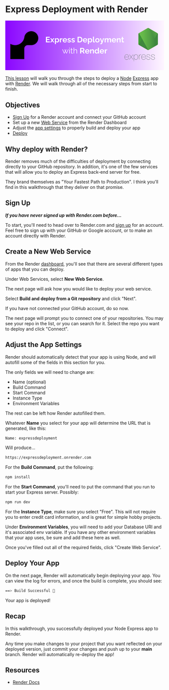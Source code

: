 # Express Deployment with Render

![deploy](./public/images/readme-banner.png)

[This lesson](https://expressdeployment.onrender.com/) will walk you through the steps to deploy a [Node](https://nodejs.org/) [Express](https://expressjs.com/) app with [Render](https://render.com). We will walk through all of the necessary steps from start to finish.

## Objectives

- [Sign Up](#sign-up) for a Render account and connect your GitHub account
- Set up a new [Web Service](#create-a-new-web-service) from the Render Dashboard
- Adjust the [app settings](#adjust-the-app-settings) to properly build and deploy your app
- [Deploy](#deploy-your-app)

## Why deploy with Render?

Render removes much of the difficulties of deployment by connecting directly to your GitHub repository. In addition, it's one of the few services that will allow you to deploy an Express back-end server for free.
        
They brand themselves as "Your Fastest Path to Production". I think you'll find in this walkthrough that they deliver on that promise.

## Sign Up

***If you have never signed up with Render.com before...***

To start, you'll need to head over to Render.com and [sign up](https://dashboard.render.com/register) for an account. Feel free to sign up with your GitHub or Google account, or to make an account directly with Render.

## Create a New Web Service

From the Render [dashboard](https://dashboard.render.com/), you'll see that there are several different types of apps that you can deploy.

Under Web Services, select **New Web Service**.

The next page will ask how you would like to deploy your web service. 

Select **Build and deploy from a Git repository** and click "Next".

If you have not connected your GitHub account, do so now.

The next page will prompt you to connect one of your repositories. You may see your repo in the list, or you can search for it. Select the repo you want to deploy and click "Connect".

## Adjust the App Settings

Render should automatically detect that your app is using Node, and will autofill some of the fields in this section for you.

The only fields we will need to change are:
- Name (optional)
- Build Command
- Start Command
- Instance Type
- Environment Variables

The rest can be left how Render autofilled them.

Whatever **Name** you select for your app will determine the URL that is generated, like this:

```sh
Name: expressdeployment
```

Will produce...

```sh
https://expressdeployment.onrender.com
```

For the **Build Command**, put the following:

```sh
npm install
```

For the **Start Command**, you'll need to put the command that you run to start your Express server. Possibly:

```sh
npm run dev
```

For the **Instance Type**, make sure you select "Free". This will not require you to enter credit card information, and is great for simple hobby projects.

Under **Environment Variables**, you will need to add your Database URI and it's associated env variable. If you have any other environment variables that your app uses, be sure and add these here as well.

Once you've filled out all of the required fields, click "Create Web Service".

## Deploy Your App

On the next page, Render will automatically begin deploying your app. You can view the log for errors, and once the build is complete, you should see:

```sh
==> Build Successful 🎉
```

Your app is deployed!

## Recap

In this walkthrough, you successfully deployed your Node Express app to Render.

Any time you make changes to your project that you want reflected on your deployed version, just commit your changes and push up to your **main** branch. Render will automatically re-deploy the app!

## Resources

- [Render Docs](https://docs.render.com/)
